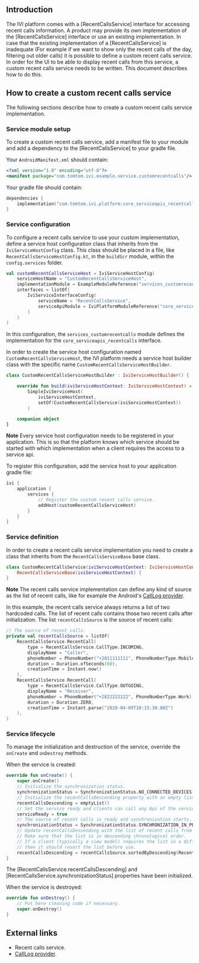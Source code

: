 ## Introduction

The IVI platform comes with a [RecentCallsService] interface for accessing recent calls information.
A product may provide its own implementation of the [RecentCallsService] interface or use an
existing implementation. In case that the existing implementation of a [RecentCallsService] is
inadequate (For example if we want to show only the recent calls of the day, filtering out older
calls) it is possible to define a custom recent calls service. In order for the UI to be able to
display recent calls from this service, a custom recent calls service needs to be written. This
document describes how to do this.

## How to create a custom recent calls service

The following sections describe how to create a custom recent calls service implementation.

### Service module setup

To create a custom recent calls service, add a manifest file to your module and add a dependency to
the [RecentCallsService] to your gradle file.

Your `AndroidManifest.xml` should contain:

```xml
<?xml version="1.0" encoding="utf-8"?>
<manifest package="com.tomtom.ivi.example.service.customrecentcalls"/>
```

Your gradle file should contain:

```kotlin
dependencies {
    implementation("com.tomtom.ivi.platform:core_serviceapis_recentcalls:1.0.1847")
}
```

### Service configuration

To configure a recent calls service to use your custom implementation, define a service host
configuration class that inherits from the `IviServiceHostConfig` class. This class should be placed
in a file, like `RecentCallsServiceHostConfig.kt`, in the `buildScr` module, within the
`config.services` folder.

```kotlin
val customRecentCallsServiceHost = IviServiceHostConfig(
    serviceHostName = "CustomRecentCallsServiceHost",
    implementationModule = ExampleModuleReference("services_customrecentcalls"),
    interfaces = listOf(
        IviServiceInterfaceConfig(
            serviceName = "RecentCallsService",
            serviceApiModule = IviPlatformModuleReference("core_serviceapis_recentcalls")
        )
    )
)
```

In this configuration, the `services_customrecentcalls` module defines the implementation for
the `core_serviceapis_recentcalls` interface.

In order to create the service host configuration named `CustomRecentCallsServiceHost`, the IVI
platform needs a service host builder class with the specific
name `CustomRecentCallsServiceHostBuilder`.

```kotlin
class CustomRecentCallsServiceHostBuilder : IviServiceHostBuilder() {

    override fun build(iviServiceHostContext: IviServiceHostContext) =
        SimpleIviServiceHost(
            iviServiceHostContext,
            setOf(CustomRecentCallsService(iviServiceHostContext))
        )

    companion object
}
```

__Note__
Every service host configuration needs to be registered in your application. This is so that the
platform knows which service should be started with which implementation when a client requires
the access to a service api.

To register this configuration, add the service host to your application gradle file:

```kotlin
ivi {
    application {
        services {
            // Register the custom recent calls service.
            addHost(customRecentCallsServiceHost)
        }
    }
}
```

### Service definition

In order to create a recent calls service implementation you need to create a class that
inherits from the `RecentCallsServiceBase` base class.

```kotlin
class CustomRecentCallsService(iviServiceHostContext: IviServiceHostContext) :
    RecentCallsServiceBase(iviServiceHostContext) {
}
```

__Note__
The recent calls service implementation can define any kind of source as the list of recent calls,
like for example the Android's [CallLog provider][CallLogProviderLinkRef].

In this example, the recent calls service always returns a list of two hardcoded calls. The list of
recent calls contains those two recent calls after initialization. The list `recentCallsSource` is
the source of recent calls:

```kotlin
// The source of recent calls.
private val recentCallsSource = listOf(
    RecentCallsService.RecentCall(
        type = RecentCallsService.CallType.INCOMING,
        displayName = "Caller",
        phoneNumber = PhoneNumber("+2811111111", PhoneNumberType.Mobile),
        duration = Duration.ofSeconds(60),
        creationTime = Instant.now()
    ),
    RecentCallsService.RecentCall(
        type = RecentCallsService.CallType.OUTGOING,
        displayName = "Receiver",
        phoneNumber = PhoneNumber("+2822222222", PhoneNumberType.Work),
        duration = Duration.ZERO,
        creationTime = Instant.parse("2020-04-09T10:15:30.00Z")
    ),
)
```

### Service lifecycle

To manage the initialization and destruction of the service, override the `onCreate` and `onDestroy`
methods.

When the service is created:

```kotlin
override fun onCreate() {
    super.onCreate()
    // Initialize the synchronization status.
    synchronizationStatus = SynchronizationStatus.NO_CONNECTED_DEVICES
    // Initialize the recentCallsDescending property with an empty list.
    recentCallsDescending = emptyList()
    // Set the service ready and clients can call any Api of the service.
    serviceReady = true
    // The source of recent calls is ready and synchronization starts.
    synchronizationStatus = SynchronizationStatus.SYNCHRONIZATION_IN_PROGRESS
    // Update recentCallsDescending with the list of recent calls from the source.
    // Make sure that the list is in descending chronological order.
    // If a client (typically a view model) requires the list in a different order,
    // then it should resort the list before use.
    recentCallsDescending = recentCallsSource.sortedByDescending(RecentCall::timestamp)
}
```

The [RecentCallsService.recentCallsDescending] and [RecentCallsService.synchronizationStatus]
properties have been initialized.

When the service is destroyed:

```kotlin
override fun onDestroy() {
    // Put here cleaning code if necessary.
    super.onDestroy()
}
```

## External links

- Recent calls service.
- [CallLog provider][CallLogProviderLinkRef].

[TODO(IVI-3777)]: # (Add the link to recent calls service module or reference API)

[CallLogProviderLinkRef]: https://developer.android.com/reference/android/provider/CallLog
